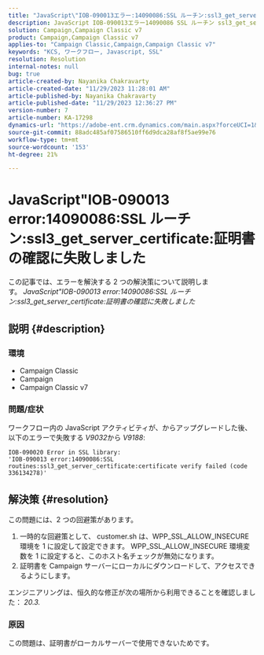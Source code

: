 ```yaml
---
title: "JavaScript\"IOB-090013エラー:14090086:SSL ルーチン:ssl3_get_server_certificate:証明書の確認に失敗しました\""
description: JavaScript IOB-090013エラー14090086 SSL ルーチン ssl3_get_server_certificate certificate verify failed を解決する方法を説明します。
solution: Campaign,Campaign Classic v7
product: Campaign,Campaign Classic v7
applies-to: "Campaign Classic,Campaign,Campaign Classic v7"
keywords: "KCS, ワークフロー, Javascript, SSL"
resolution: Resolution
internal-notes: null
bug: true
article-created-by: Nayanika Chakravarty
article-created-date: "11/29/2023 11:28:01 AM"
article-published-by: Nayanika Chakravarty
article-published-date: "11/29/2023 12:36:27 PM"
version-number: 7
article-number: KA-17298
dynamics-url: "https://adobe-ent.crm.dynamics.com/main.aspx?forceUCI=1&pagetype=entityrecord&etn=knowledgearticle&id=a1576354-aa8e-ee11-8179-6045bd006239"
source-git-commit: 88adc485af07586510ff6d9dca28af8f5ae99e76
workflow-type: tm+mt
source-wordcount: '153'
ht-degree: 21%

---
```


# JavaScript&quot;IOB-090013 error:14090086:SSL ルーチン:ssl3_get_server_certificate:証明書の確認に失敗しました


この記事では、エラーを解決する 2 つの解決策について説明します。 *JavaScript&quot;IOB-090013 error:14090086:SSL ルーチン:ssl3_get_server_certificate:証明書の確認に失敗しました*

## 説明 {#description}


### 環境

- Campaign Classic
- Campaign
- Campaign Classic v7


### 問題/症状

ワークフロー内の JavaScript アクティビティが、からアップグレードした後、以下のエラーで失敗する *V9032*&#x200B;から *V9188*:


```
IOB-090020 Error in SSL library: 
'IOB-090013 error:14090086:SSL routines:ssl3_get_server_certificate:certificate verify failed (code 336134278)'
```



## 解決策 {#resolution}


この問題には、2 つの回避策があります。

1. 一時的な回避策として、 customer.sh は、WPP_SSL_ALLOW_INSECURE 環境を 1 に設定して設定できます。 WPP_SSL_ALLOW_INSECURE 環境変数を 1 に設定すると、このホスト名チェックが無効になります。
2. 証明書を Campaign サーバーにローカルにダウンロードして、アクセスできるようにします。


エンジニアリングは、恒久的な修正が次の場所から利用できることを確認しました： *20.3.*

### 原因

この問題は、証明書がローカルサーバーで使用できないためです。
